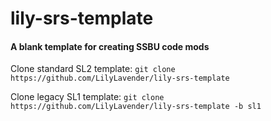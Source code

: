 # lily-srs-template
#### A blank template for creating SSBU code mods

Clone standard SL2 template: `git clone https://github.com/LilyLavender/lily-srs-template`

Clone legacy SL1 template: `git clone https://github.com/LilyLavender/lily-srs-template -b sl1`
